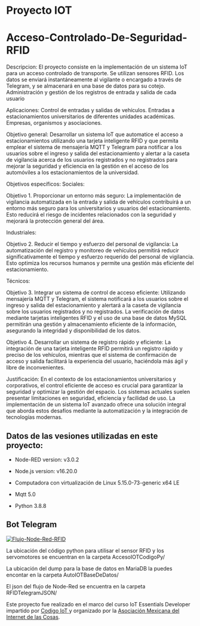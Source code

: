 # Proyecto IOT
# Acceso-Controlado-De-Seguridad-RFID
Descripcion: El proyecto consiste en la implementación de un sistema IoT para un acceso controlado de transporte. Se utilizan sensores RFID. Los datos se enviará instantáneamente al vigilante o encargado a través de Telegram, y se almacenará en una base de datos para su cotejo. Administración y gestión de los registros de entrada y salida de cada usuario

Aplicaciones: Control de entradas y salidas de vehículos. Entradas a estacionamientos universitarios de diferentes unidades académicas. Empresas, organismos y asociaciones.

Objetivo general: Desarrollar un sistema IoT que automatice el acceso a estacionamientos utilizando una tarjeta inteligente RFID y que permita emplear el sistema de mensajería MQTT y Telegram para notificar a los usuarios sobre el ingreso y salida del estacionamiento y alertar a la caseta de vigilancia acerca de los usuarios registrados y no registrados para mejorar la seguridad y eficiencia en la gestión en el acceso de los automóviles a los estacionamientos de la universidad. 	

Objetivos específicos:	Sociales: 

Objetivo 1. Proporcionar un entorno más seguro: La implementación de vigilancia automatizada en la entrada y salida de vehículos contribuirá a un entorno más seguro para los universitarios y usuarios del estacionamiento. Esto reducirá el riesgo de incidentes relacionados con la seguridad y mejorará la protección general del área. 

 

Industriales: 

Objetivo 2. Reducir el tiempo y esfuerzo del personal de vigilancia: La automatización del registro y monitoreo de vehículos permitirá reducir significativamente el tiempo y esfuerzo requerido del personal de vigilancia. Esto optimiza los recursos humanos y permite una gestión más eficiente del estacionamiento. 

 

Técnicos: 

Objetivo 3. Integrar un sistema de control de acceso eficiente: Utilizando mensajería MQTT y Telegram, el sistema notificará a los usuarios sobre el ingreso y salida del estacionamiento y alertará a la caseta de vigilancia sobre los usuarios registrados y no registrados. La verificación de datos mediante tarjetas inteligentes RFID y el uso de una base de datos MySQL permitirán una gestión y almacenamiento eficiente de la información, asegurando la integridad y disponibilidad de los datos. 

 

Objetivo 4. Desarrollar un sistema de registro rápido y eficiente: La integración de una tarjeta inteligente RFID permitirá un registro rápido y preciso de los vehículos, mientras que el sistema de confirmación de acceso y salida facilitará la experiencia del usuario, haciéndola más ágil y libre de inconvenientes. 

Justificación:	En el contexto de los estacionamientos universitarios y corporativos, el control eficiente de acceso es crucial para garantizar la seguridad y optimizar la gestión del espacio. Los sistemas actuales suelen presentar limitaciones en seguridad, eficiencia y facilidad de uso. La implementación de un sistema IoT avanzado ofrece una solución integral que aborda estos desafíos mediante la automatización y la integración de tecnologías modernas. 

## Datos de las vesiones utilizadas en este proyecto:

+ Node-RED version: v3.0.2

+ Node.js  version: v16.20.0

+ Computadora con virtualización de Linux 5.15.0-73-generic x64 LE

+ Mqtt 5.0

+ Python 3.8.8

## Bot Telegram
<a href="https://ibb.co/0nF9TLp"><img src="https://i.ibb.co/Fh0Y21k/Flujo-Node-Red-RFID.png" alt="Flujo-Node-Red-RFID" border="0" /></a> 


La ubicación del código python para utilisar el sensor RFID y los servomotores se encuentran en la carpeta AccesoIOTCodigoPy/

La ubicación del dump para la base de datos en MariaDB la puedes encontar en la carpeta AutoIOTBaseDeDatos/

El json del flujo de Node-Red se encuentra en la carpeta RFIDTelegramJSON/

Este proyecto fue realizado en el marco del curso IoT Essentials Developer impartido por [Codigo IoT ](https://www.codigoiot.com/) y organizado por la [Asociación Mexicana del Internet de las Cosas](https://www.asociacioniot.org/).
